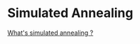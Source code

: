 # Simulated Annealing

[What's simulated annealing ?](https://en.wikipedia.org/wiki/Simulated_annealing)
